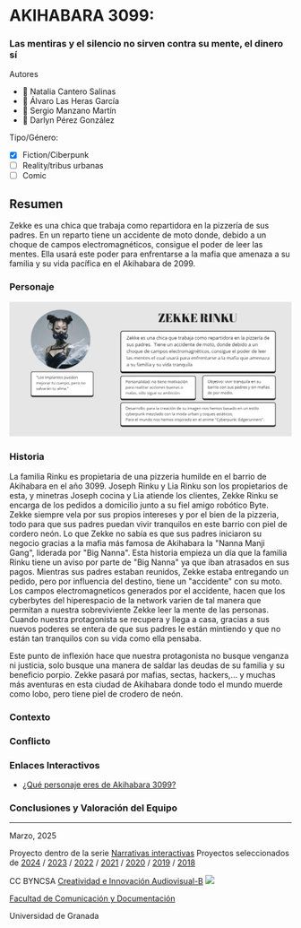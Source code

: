 # AKIHABARA 3099:
### Las mentiras y el silencio no sirven contra su mente, el dinero sí
Autores
- :woman: Natalia Cantero Salinas
- :man: Álvaro Las Heras García
- :man: Sergio Manzano Martín
- :woman: Darlyn Pérez González

Tipo/Género:  
- [x] Fiction/Ciberpunk  
- [ ] Reality/tribus urbanas  
- [ ] Comic

## Resumen
Zekke es una chica que trabaja como repartidora en la pizzería de sus padres. En un reparto tiene un accidente de moto donde, debido a un choque de campos electromagnéticos, consigue el poder de leer las mentes. Ella usará este poder para enfrentarse a la mafia que amenaza a su familia y su vida pacífica en el Akihabara de 2099.

### Personaje
![ficha zekke](fichazekke.jpg)

### Historia
La familia Rinku es propietaria de una pizzeria humilde en el barrio de Akihabara en el año 3099. Joseph Rinku y Lia Rinku son los propietarios de esta, y minetras Joseph cocina y Lia atiende los clientes, Zekke Rinku se encarga de los pedidos a domicilio junto a su fiel amigo robótico Byte. Zekke siempre vela por sus propios intereses y por el bien de la pizzeria, todo para que sus padres puedan vivir tranquilos en este barrio con piel de cordero neón. Lo que Zekke no sabía es que sus padres iniciaron su negocio gracias a la mafia más famosa de Akihabara la "Nanna Manji Gang", liderada por "Big Nanna". Esta historia empieza un día que la familia Rinku tiene un aviso por parte de "Big Nanna" ya que iban atrasados en sus pagos. Mientras sus padres estaban reunidos, Zekke estaba entregando un pedido, pero por influencia del destino, tiene un "accidente" con su moto. Los campos electromagneticos generados por el accidente, hacen que los cyberbytes del hiperespacio de la network varien de tal manera que permitan a nuestra sobreviviente Zekke leer la mente de las personas. Cuando nuestra protagonista se recupera y llega a casa, gracias a sus nuevos poderes se entera de que sus padres le están mintiendo y que no están tan tranquilos con su vida como ella pensaba.

Este punto de inflexión hace que nuestra protagonista no busque venganza ni justicia, solo busque una manera de saldar las deudas de su familia y su beneficio porpio. Zekke pasará por mafias, sectas, hackers,... y muchas más aventuras en esta ciudad de Akihabara donde todo el mundo muerde como lobo, pero tiene piel de crodero de neón.
### Contexto

### Conflicto

### Enlaces Interactivos
- [¿Qué personaje eres de Akihabara 3099? ](https://app.Lumi.education/run/FhLMIt)

### Conclusiones y Valoración del Equipo

------
Marzo, 2025

Proyecto dentro de la serie [Narrativas interactivas](https://github.com/mgea/storytelling/blob/master/What_is_a_digital_storytelling.md) 
Proyectos seleccionados de [2024](https://github.com/mgea/storytelling/tree/master/2024) / [2023](https://github.com/mgea/storytelling/tree/master/2023) / [2022](https://github.com/mgea/storytelling/blob/master/2022/readme.md) / [2021](https://github.com/mgea/storytelling/blob/master/2021/readme.md) / [2020](https://github.com/mgea/storytelling/blob/master/2020/readme.md)  / 
[2019](https://github.com/mgea/storytelling/blob/master/2019/readme.md) / [2018](https://github.com/mgea/storytelling/blob/master/2018/readme.md) 

CC BYNCSA [Creatividad e Innovación Audiovisual-B](https://github.com/mgea/criav/)
<img src="https://mirrors.creativecommons.org/presskit/buttons/88x31/png/by-nc-sa.png"  width="75" > 

[Facultad de Comunicación y Documentación](http://fcd.ugr.es)

Universidad de Granada
